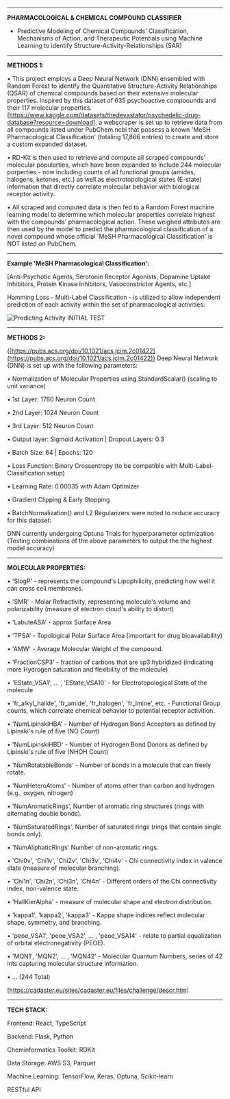 ________________________________________________________________________________________________________________
**PHARMACOLOGICAL & CHEMICAL COMPOUND CLASSIFIER**
- Predictive Modeling of Chemical Compounds' Classification, Mechanisms of Action, and Therapeutic Potentials using Machine Learning to identify Structure-Activity-Relationships (SAR)
________________________________________________________________________________________________________________

**METHODS 1:**

• This project employs a Deep Neural Network (DNN) ensembled with Random Forest to identify the Quantitative Structure-Activity Relationships (QSAR) of chemical compounds based on their extensive molecular properties. Inspired by this dataset of 635 psychoactive compoounds and their 117 molecular properties. 
[https://www.kaggle.com/datasets/thedevastator/psychedelic-drug-database?resource=download], 
a webscraper is set up to retrieve data from all compounds listed under PubChem.ncbi that possess a known 'MeSH Pharmacological Classification' (totaling 17,866 entries) to create and store a custom expanded dataset.

• RD-Kit is then used to retrieve and compute all scraped compounds' molecular popularties, which have been expanded to include 244 molecular porperties - now including counts of all functional groups (amides, halogens, ketones, etc.) as well as electrotopological states (E-state) information that directly correlate molecular behavior with biological receptor activity.

• All scraped and computed data is then fed to a Random Forest machine learning model to determine which molecular properties correlate highest with the compounds' pharmacological action. These weighed attributes are then used by the model to predict the pharmacological classification of a novel compound whose official 'MeSH Pharmacological Classification' is NOT listed on PubChem. 

________________________________________________________________________________________________________________

**Example 'MeSH Pharmacological Classification':**

[Anti-Psychotic Agents, Serotonin Receptor Agonists, Dopamine Uptake Inhibitors, Protein Kinase Inhibitors, Vasoconstrictor Agents, etc.]

Hamming Loss - Multi-Label Classification - is utilized to allow independent prediction of each activity within the set of pharmacological activities:

![Predicting Activity INITIAL TEST](https://github.com/user-attachments/assets/f3ae078e-09d2-407b-8baa-08cdd6ff606f)

________________________________________________________________________________________________________________

**METHODS 2:**

([https://pubs.acs.org/doi/10.1021/acs.jcim.2c01422](https://pubs.acs.org/doi/10.1021/acs.jcim.2c01422)) Deep Neural Network (DNN) is set up with the following parameters:

• Normalization of Molecular Properties using StandardScalar() (scaling to unit variance) 

• 1st Layer: 1760 Neuron Count

• 2nd Layer: 1024 Neuron Count

• 3rd Layer: 512 Neuron Count

• Output layer: Sigmoid Activation  |  Dropout Layers: 0.3 

• Batch Size: 64  |  Epochs: 120

• Loss Function: Binary Crossentropy (to be compatible with Multi-Label-Classification setup)

• Learning Rate: 0.00035 with Adam Optimizer 

• Gradient Clipping & Early Stopping 

• BatchNormalization() and L2 Regularizers were noted to reduce accuracy for this dataset:

DNN currently undergoing Optuna Trials for hyperparameter optimization (Testing combinations of the above parameters to output the the highest model accuracy) 

________________________________________________________________________________________________________________

**MOLECULAR PROPERTIES:**


• 'SlogP' - represents the compound's Lipophilicity, predicting how well it can cross cell membranes.

• 'SMR' - Molar Refractivity, representing molecule's volume and polarizability (measure of electron cloud's ability to distort)

• 'LabuteASA' - approx Surface Area

• 'TPSA' - Topological Polar Surface Area  (important for drug bioavailability)

• 'AMW' -  Average Molecular Weight of the compound.

• 'FractionCSP3' - fraction of carbons that are sp3 hybridized (indicating more Hydrogen saturation and flexibility of the molecule)

• 'EState_VSA1', ... , 'EState_VSA10' - for Electrotopological State of the molecule

• 'fr_alkyl_halide', 'fr_amide', 'fr_halogen', 'fr_Imine', etc. - Functional Group counts, which correlate chemical behavior to potential receptor activition.

• 'NumLipinskiHBA' - Number of Hydrogen Bond Acceptors as defined by Lipinski's rule of five (NO Count)

• 'NumLipinskiHBD' - Number of Hydrogen Bond Donors as defined by Lipinski's rule of five (NHOH Count)

• 'NumRotatableBonds' - Number of bonds in a molecule that can freely rotate.

• 'NumHeteroAtoms' - Number of atoms other than carbon and hydrogen (e.g., oxygen, nitrogen)

• 'NumAromaticRings', Number of aromatic ring structures (rings with alternating double bonds).

• 'NumSaturatedRings', Number of saturated rings (rings that contain single bonds only).

• 'NumAliphaticRings' Number of non-aromatic rings.

• 'Chi0v', 'Chi1v', 'Chi2v', 'Chi3v', 'Chi4v' - Chi connectivity index in valence state (measure of molecular branching).

• 'Chi1n', 'Chi2n', 'Chi3n', 'Chi4n' - Different orders of the Chi connectivity index, non-valence state.

• 'HallKierAlpha' - measure of molecular shape and electron distribution.

• 'kappa1', 'kappa2', 'kappa3' -  Kappa shape indices reflect molecular shape, symmetry, and branching.

• 'peoe_VSA1', 'peoe_VSA2', ... , 'peoe_VSA14' - relate to partial equalization of orbital electronegativity (PEOE).

• 'MQN1', 'MQN2', ... , 'MQN42' - Molecular Quantum Numbers, series of 42 ints capturing molecular structure information.

• ... (244 Total)

[https://cadaster.eu/sites/cadaster.eu/files/challenge/descr.htm]

________________________________________________________________________________________________________________
**TECH STACK:**

Frontend: React, TypeScript

Backend: Flask, Python

Cheminformatics Toolkit: RDKit

Data Storage: AWS S3, Parquet

Machine Learning: TensorFlow, Keras, Optuna, Scikit-learn

RESTful API
